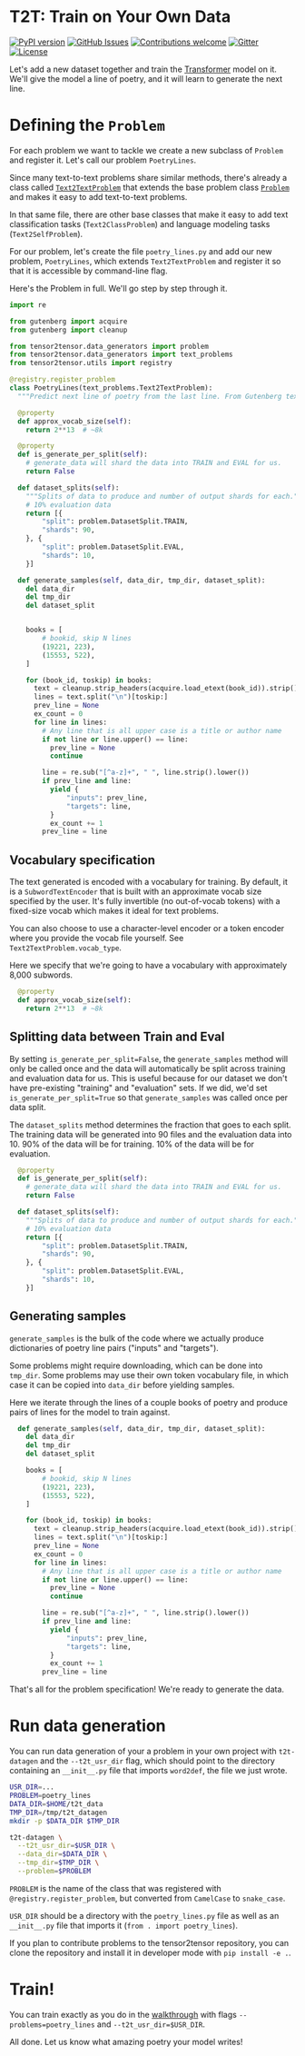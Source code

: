 # T2T: Train on Your Own Data

[![PyPI
version](https://badge.fury.io/py/tensor2tensor.svg)](https://badge.fury.io/py/tensor2tensor)
[![GitHub
Issues](https://img.shields.io/github/issues/tensorflow/tensor2tensor.svg)](https://github.com/tensorflow/tensor2tensor/issues)
[![Contributions
welcome](https://img.shields.io/badge/contributions-welcome-brightgreen.svg)](CONTRIBUTING.md)
[![Gitter](https://img.shields.io/gitter/room/nwjs/nw.js.svg)](https://gitter.im/tensor2tensor/Lobby)
[![License](https://img.shields.io/badge/License-Apache%202.0-brightgreen.svg)](https://opensource.org/licenses/Apache-2.0)

Let's add a new dataset together and train the
[Transformer](https://github.com/tensorflow/tensor2tensor/tree/master/tensor2tensor/models/transformer.py)
model on it. We'll give the model a line of poetry, and it will learn to
generate the next line.

# Defining the `Problem`

For each problem we want to tackle we create a new subclass of `Problem` and
register it. Let's call our problem `PoetryLines`.

Since many text-to-text problems share similar methods, there's already a class
called
[`Text2TextProblem`](https://github.com/tensorflow/tensor2tensor/tree/master/tensor2tensor/data_generators/text_problems.py)
that extends the base problem class
[`Problem`](https://github.com/tensorflow/tensor2tensor/tree/master/tensor2tensor/data_generators/problem.py)
and makes it easy to add text-to-text problems.

In that same file, there are other base classes that make it easy to add text
classification tasks (`Text2ClassProblem`) and language modeling tasks
(`Text2SelfProblem`).

For our problem, let's create the file `poetry_lines.py` and add our new
problem, `PoetryLines`, which extends `Text2TextProblem` and register it so that
it is accessible by command-line flag.

Here's the Problem in full. We'll go step by step through it.

```python
import re

from gutenberg import acquire
from gutenberg import cleanup

from tensor2tensor.data_generators import problem
from tensor2tensor.data_generators import text_problems
from tensor2tensor.utils import registry

@registry.register_problem
class PoetryLines(text_problems.Text2TextProblem):
  """Predict next line of poetry from the last line. From Gutenberg texts."""

  @property
  def approx_vocab_size(self):
    return 2**13  # ~8k

  @property
  def is_generate_per_split(self):
    # generate_data will shard the data into TRAIN and EVAL for us.
    return False

  def dataset_splits(self):
    """Splits of data to produce and number of output shards for each."""
    # 10% evaluation data
    return [{
        "split": problem.DatasetSplit.TRAIN,
        "shards": 90,
    }, {
        "split": problem.DatasetSplit.EVAL,
        "shards": 10,
    }]

  def generate_samples(self, data_dir, tmp_dir, dataset_split):
    del data_dir
    del tmp_dir
    del dataset_split


    books = [
        # bookid, skip N lines
        (19221, 223),
        (15553, 522),
    ]

    for (book_id, toskip) in books:
      text = cleanup.strip_headers(acquire.load_etext(book_id)).strip()
      lines = text.split("\n")[toskip:]
      prev_line = None
      ex_count = 0
      for line in lines:
        # Any line that is all upper case is a title or author name
        if not line or line.upper() == line:
          prev_line = None
          continue

        line = re.sub("[^a-z]+", " ", line.strip().lower())
        if prev_line and line:
          yield {
              "inputs": prev_line,
              "targets": line,
          }
          ex_count += 1
        prev_line = line
```

## Vocabulary specification

The text generated is encoded with a vocabulary for training. By default, it is
a `SubwordTextEncoder` that is built with an approximate vocab size specified by
the user. It's fully invertible (no out-of-vocab tokens) with a fixed-size vocab
which makes it ideal for text problems.

You can also choose to use a character-level encoder or a token encoder where
you provide the vocab file yourself. See `Text2TextProblem.vocab_type`.

Here we specify that we're going to have a vocabulary with approximately 8,000
subwords.

```python
  @property
  def approx_vocab_size(self):
    return 2**13  # ~8k
```

## Splitting data between Train and Eval

By setting `is_generate_per_split=False`, the `generate_samples` method will
only be called once and the data will automatically be split across training and
evaluation data for us. This is useful because for our dataset we don't have
pre-existing "training" and "evaluation" sets. If we did, we'd set
`is_generate_per_split=True` so that `generate_samples` was called once per data
split.

The `dataset_splits` method determines the fraction that goes to each split. The
training data will be generated into 90 files and the evaluation data into 10.
90% of the data will be for training. 10% of the data will be for evaluation.

```python
  @property
  def is_generate_per_split(self):
    # generate_data will shard the data into TRAIN and EVAL for us.
    return False

  def dataset_splits(self):
    """Splits of data to produce and number of output shards for each."""
    # 10% evaluation data
    return [{
        "split": problem.DatasetSplit.TRAIN,
        "shards": 90,
    }, {
        "split": problem.DatasetSplit.EVAL,
        "shards": 10,
    }]
```

## Generating samples

`generate_samples` is the bulk of the code where we actually produce
dictionaries of poetry line pairs ("inputs" and "targets").

Some problems might require downloading, which can be done into `tmp_dir`. Some
problems may use their own token vocabulary file, in which case it can be copied
into `data_dir` before yielding samples.

Here we iterate through the lines of a couple books of poetry and produce pairs
of lines for the model to train against.

```python
  def generate_samples(self, data_dir, tmp_dir, dataset_split):
    del data_dir
    del tmp_dir
    del dataset_split

    books = [
        # bookid, skip N lines
        (19221, 223),
        (15553, 522),
    ]

    for (book_id, toskip) in books:
      text = cleanup.strip_headers(acquire.load_etext(book_id)).strip()
      lines = text.split("\n")[toskip:]
      prev_line = None
      ex_count = 0
      for line in lines:
        # Any line that is all upper case is a title or author name
        if not line or line.upper() == line:
          prev_line = None
          continue

        line = re.sub("[^a-z]+", " ", line.strip().lower())
        if prev_line and line:
          yield {
              "inputs": prev_line,
              "targets": line,
          }
          ex_count += 1
        prev_line = line
```

That's all for the problem specification! We're ready to generate the data.

# Run data generation

You can run data generation of your a problem in your own project with
`t2t-datagen` and the `--t2t_usr_dir` flag, which should point to the directory
containing an `__init__.py` file that imports `word2def`, the file we just
wrote.

```bash
USR_DIR=...
PROBLEM=poetry_lines
DATA_DIR=$HOME/t2t_data
TMP_DIR=/tmp/t2t_datagen
mkdir -p $DATA_DIR $TMP_DIR

t2t-datagen \
  --t2t_usr_dir=$USR_DIR \
  --data_dir=$DATA_DIR \
  --tmp_dir=$TMP_DIR \
  --problem=$PROBLEM
```

`PROBLEM` is the name of the class that was registered with
`@registry.register_problem`, but converted from `CamelCase` to `snake_case`.

`USR_DIR` should be a directory with the `poetry_lines.py` file as well as an
`__init__.py` file that imports it (`from . import poetry_lines`).

If you plan to contribute problems to the tensor2tensor repository, you can
clone the repository and install it in developer mode with `pip install -e .`.

# Train!

You can train exactly as you do in the [walkthrough](walkthrough.md) with flags
`--problems=poetry_lines` and `--t2t_usr_dir=$USR_DIR`.

All done. Let us know what amazing poetry your model writes!
